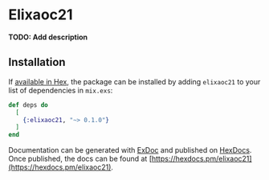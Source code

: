 # Elixaoc21

**TODO: Add description**

## Installation

If [available in Hex](https://hex.pm/docs/publish), the package can be installed
by adding `elixaoc21` to your list of dependencies in `mix.exs`:

```elixir
def deps do
  [
    {:elixaoc21, "~> 0.1.0"}
  ]
end
```

Documentation can be generated with [ExDoc](https://github.com/elixir-lang/ex_doc)
and published on [HexDocs](https://hexdocs.pm). Once published, the docs can
be found at [https://hexdocs.pm/elixaoc21](https://hexdocs.pm/elixaoc21).


